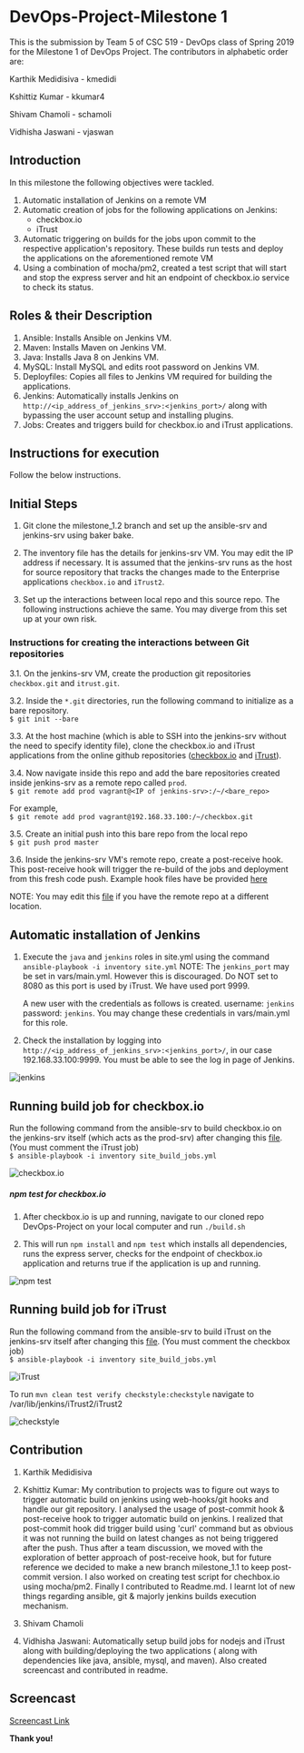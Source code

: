 # DevOps-Project-Milestone 1

This is the submission by Team 5 of CSC 519 - DevOps class of Spring 2019 for the Milestone 1 of DevOps Project. The contributors in alphabetic order are:

Karthik Medidisiva  -   kmedidi

Kshittiz Kumar      -   kkumar4

Shivam Chamoli      -   schamoli

Vidhisha Jaswani    -   vjaswan

## Introduction
In this milestone the following objectives were tackled.

1. Automatic installation of Jenkins on a remote VM
2. Automatic creation of jobs for the following applications on Jenkins:
    - checkbox.io
    - iTrust
3. Automatic triggering on builds for the jobs upon commit to the respective application's repository. These builds run tests and deploy the applications on the aforementioned remote VM
4. Using a combination of mocha/pm2, created a test script that will start and stop the express server and hit an endpoint of checkbox.io service to check its status. 

## Roles & their Description

1. Ansible: Installs Ansible on Jenkins VM.
2. Maven: Installs Maven on Jenkins VM.
3. Java: Installs Java 8 on Jenkins VM.
4. MySQL: Install MySQL and edits root password on Jenkins VM.
5. Deployfiles: Copies all files to Jenkins VM required for building the applications.
6. Jenkins: Automatically installs Jenkins on ```http://<ip_address_of_jenkins_srv>:<jenkins_port>/``` along with bypassing the user account setup and installing plugins.
7. Jobs: Creates and triggers build for checkbox.io and iTrust applications.


## Instructions for execution
Follow the below instructions.

## Initial Steps

1. Git clone the milestone_1.2 branch and set up the ansible-srv and jenkins-srv using baker bake.

2. The inventory file has the details for jenkins-srv VM. You may edit the IP address if necessary. It is assumed that the jenkins-srv runs as the host for source repository that tracks the changes made to the Enterprise applications ```checkbox.io``` and ```iTrust2```.

3. Set up the interactions between local repo and this source repo. The following instructions achieve the same. You may diverge from this set up at your own risk.

### Instructions for creating the interactions between Git repositories
3.1. On the jenkins-srv VM, create the production git repositories ```checkbox.git``` and ```itrust.git```.

3.2. Inside the ```*.git``` directories, run the following command to initialize as a bare repository.
<br>```$ git init --bare```

3.3. At the host machine (which is able to SSH into the jenkins-srv without the need to specify identity file), clone the checkbox.io and iTrust applications from the online github repositories ([checkbox.io](https://github.com/ShivamChamoli/checkbox.io) and [iTrust](https://github.ncsu.edu/engr-csc326-staff/iTrust2-v4)).

3.4. Now navigate inside this repo and add the bare repositories created inside jenkins-srv as a remote repo called ```prod```.
<br>```$ git remote add prod vagrant@<IP of jenkins-srv>:/~/<bare_repo>```

For example,
<br>```$ git remote add prod vagrant@192.168.33.100:/~/checkbox.git```

3.5. Create an initial push into this bare repo from the local repo
<br>```$ git push prod master```

3.6. Inside the jenkins-srv VM's remote repo, create a post-receive hook. This post-receive hook will trigger the re-build of the jobs and deployment from this fresh code push. Example hook files have be provided [here](hooks/)

NOTE: You may edit this [file](ansible-srv/roles/deployfiles/vars/main.yml) if you have the remote repo at a different location.

## Automatic installation of Jenkins

1. Execute the ```java``` and ```jenkins``` roles in site.yml using the command ```ansible-playbook -i inventory site.yml```
   NOTE:
   The ```jenkins_port``` may be set in vars/main.yml. However this is discouraged. Do NOT set to 8080 as this port is used by  iTrust. We have used port 9999.
   
   A new user with the credentials as follows is created. username: ```jenkins``` password: ```jenkins```. You may change these credentials in vars/main.yml for this role.

2. Check the installation by logging into ```http://<ip_address_of_jenkins_srv>:<jenkins_port>/```, in our case 192.168.33.100:9999. You must be able to see the log in page of Jenkins.

![jenkins](results/jenkins.png)  

## Running build job for checkbox.io

Run the following command from the ansible-srv to build checkbox.io on the jenkins-srv itself (which acts as the prod-srv) after changing this [file](/ansible-srv/roles/job/tasks/main.yml). (You must comment the iTrust job)
<br>```$ ansible-playbook -i inventory site_build_jobs.yml```

![checkbox.io](results/checkbox.io.png)  

##### npm test for checkbox.io

1. After checkbox.io is up and running, navigate to our cloned repo DevOps-Project on your local computer and run ```./build.sh```

2. This will run ```npm install``` and ```npm test``` which installs all dependencies, runs the express server, checks for the endpoint of checkbox.io application and returns true if the application is up and running.

![npm test](results/npmtest.png)  

## Running build job for iTrust

Run the following command from the ansible-srv to build iTrust on the jenkins-srv itself after changing this [file](/ansible-srv/roles/job/tasks/main.yml). (You must comment the checkbox job)
<br>```$ ansible-playbook -i inventory site_build_jobs.yml```

![iTrust](results/iTrust.png)  

To run ```mvn clean test verify checkstyle:checkstyle``` navigate to /var/lib/jenkins/iTrust2/iTrust2

![checkstyle](results/checkstyle.png)  
## Contribution
1. Karthik Medidisiva 

2. Kshittiz Kumar: My contribution to projects was to figure out ways to trigger automatic build on jenkins using web-hooks/git hooks and handle our git repository. I analysed the usage of post-commit hook & post-receive hook to trigger automatic build on jenkins. I realized that post-commit hook did trigger build using 'curl' command but as obvious it was not running the build on latest changes as not being triggered after the push. Thus after a team discussion, we moved with the exploration of better approach of post-receive hook, but for future reference we decided to make a new branch milestone_1.1 to keep post-commit version. I also worked on creating test script for chechbox.io using mocha/pm2. Finally I contributed to Readme.md. I learnt lot of new things regarding ansible, git & majorly jenkins builds execution mechanism.

3. Shivam Chamoli

4. Vidhisha Jaswani: Automatically setup build jobs for nodejs and iTrust along with building/deploying the two applications ( along with dependencies like java, ansible, mysql, and maven). Also created screencast and contributed in readme.
 
## Screencast
[Screencast Link]()

**Thank you!**
